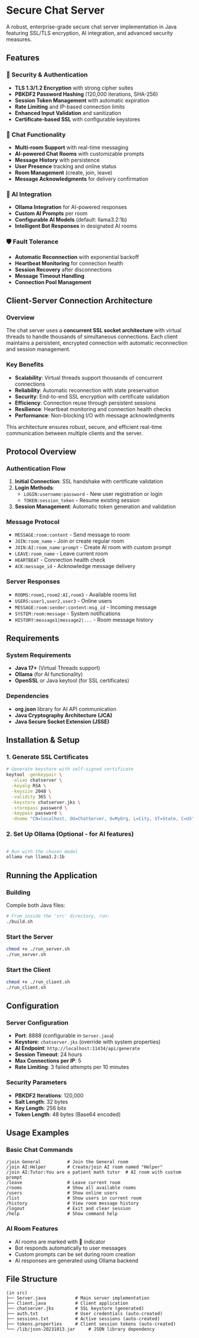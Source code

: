 # Secure Chat Server

A robust, enterprise-grade secure chat server implementation in Java featuring SSL/TLS encryption, AI integration, and advanced security measures.

## Features

### 🔐 Security & Authentication

- **TLS 1.3/1.2 Encryption** with strong cipher suites
- **PBKDF2 Password Hashing** (120,000 iterations, SHA-256)
- **Session Token Management** with automatic expiration
- **Rate Limiting** and IP-based connection limits
- **Enhanced Input Validation** and sanitization
- **Certificate-based SSL** with configurable keystores

### 💬 Chat Functionality

- **Multi-room Support** with real-time messaging
- **AI-powered Chat Rooms** with customizable prompts
- **Message History** with persistence
- **User Presence** tracking and online status
- **Room Management** (create, join, leave)
- **Message Acknowledgments** for delivery confirmation

### 🤖 AI Integration

- **Ollama Integration** for AI-powered responses
- **Custom AI Prompts** per room
- **Configurable AI Models** (default: llama3.2:1b)
- **Intelligent Bot Responses** in designated AI rooms

### 🛡️ Fault Tolerance

- **Automatic Reconnection** with exponential backoff
- **Heartbeat Monitoring** for connection health
- **Session Recovery** after disconnections
- **Message Timeout Handling**
- **Connection Pool Management**

## Client-Server Connection Architecture

### Overview

The chat server uses a **concurrent SSL socket architecture** with virtual threads to handle thousands of simultaneous connections. Each client maintains a persistent, encrypted connection with automatic reconnection and session management.

### Key Benefits

- **Scalability**: Virtual threads support thousands of concurrent connections
- **Reliability**: Automatic reconnection with state preservation
- **Security**: End-to-end SSL encryption with certificate validation
- **Efficiency**: Connection reuse through persistent sessions
- **Resilience**: Heartbeat monitoring and connection health checks
- **Performance**: Non-blocking I/O with message acknowledgments

This architecture ensures robust, secure, and efficient real-time communication between multiple clients and the server.

## Protocol Overview

### Authentication Flow

1. **Initial Connection**: SSL handshake with certificate validation
2. **Login Methods**:
   - `LOGIN:username:password` - New user registration or login
   - `TOKEN:session_token` - Resume existing session
3. **Session Management**: Automatic token generation and validation

### Message Protocol

- `MESSAGE:room:content` - Send message to room
- `JOIN:room_name` - Join or create regular room
- `JOIN:AI:room_name:prompt` - Create AI room with custom prompt
- `LEAVE:room_name` - Leave current room
- `HEARTBEAT` - Connection health check
- `ACK:message_id` - Acknowledge message delivery

### Server Responses

- `ROOMS:room1,room2:AI,room3` - Available rooms list
- `USERS:user1,user2,user3` - Online users
- `MESSAGE:room:sender:content:msg_id` - Incoming message
- `SYSTEM:room:message` - System notifications
- `HISTORY:message1|message2|...` - Room message history

## Requirements

### System Requirements

- **Java 17+** (Virtual Threads support)
- **Ollama** (for AI functionality)
- **OpenSSL** or Java keytool (for SSL certificates)

### Dependencies

- **org.json** library for AI API communication
- **Java Cryptography Architecture (JCA)**
- **Java Secure Socket Extension (JSSE)**

## Installation & Setup

### 1. Generate SSL Certificates

```bash
# Generate keystore with self-signed certificate
keytool -genkeypair \
  -alias chatserver \
  -keyalg RSA \
  -keysize 2048 \
  -validity 365 \
  -keystore chatserver.jks \
  -storepass password \
  -keypass password \
  -dname "CN=localhost, OU=ChatServer, O=MyOrg, L=City, ST=State, C=US"
```

### 2. Set Up Ollama (Optional - for AI features)

```bash

# Run with the chosen model
ollama run llama3.2:1b

```

## Running the Application

### Building

Compile both Java files:

```sh
# From inside the 'src' directory, run:
./build.sh
```

### Start the Server

```bash
chmod +x ./run_server.sh
./run_server.sh

```

### Start the Client

```bash
chmod +x ./run_client.sh
./run_client.sh
```

## Configuration

### Server Configuration

- **Port**: 8888 (configurable in `Server.java`)
- **Keystore**: `chatserver.jks` (override with system properties)
- **AI Endpoint**: `http://localhost:11434/api/generate`
- **Session Timeout**: 24 hours
- **Max Connections per IP**: 5
- **Rate Limiting**: 3 failed attempts per 10 minutes

### Security Parameters

- **PBKDF2 Iterations**: 120,000
- **Salt Length**: 32 bytes
- **Key Length**: 256 bits
- **Token Length**: 48 bytes (Base64 encoded)

## Usage Examples

### Basic Chat Commands

```
/join General          # Join the General room
/join AI:Helper        # Create/join AI room named "Helper"
/join AI:Tutor:You are a patient math tutor  # AI room with custom prompt
/leave                 # Leave current room
/rooms                 # Show all available rooms
/users                 # Show online users
/list                  # Show users in current room
/history               # View room message history
/logout                # Exit and clear session
/help                  # Show command help
```

### AI Room Features

- AI rooms are marked with 🤖 indicator
- Bot responds automatically to user messages
- Custom prompts can be set during room creation
- AI responses are generated using Ollama backend

## File Structure

```
(in src)
├── Server.java           # Main server implementation
├── Client.java           # Client application
├── chatserver.jks        # SSL keystore (generated)
├── auth.txt              # User credentials (auto-created)
├── sessions.txt          # Active sessions (auto-created)
├── tokens.properties     # Client session tokens (auto-created)
└── /lib/json-20231013.jar     # JSON library dependency
```
